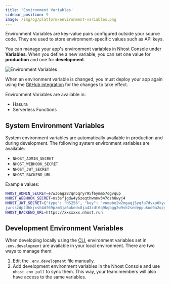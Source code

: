 ```yaml
---
title: 'Environment Variables'
sidebar_position: 9
image: /img/og/platform/environment-variables.png
---
```


Environment Variables are key-value pairs configured outside your source code. They are used to store environment-specific values such as API keys.

You can manage your app's environment variables in Nhost Console under **Variables**. When you define a new variable, you can set one value for **production** and one for **development**.

![Environment Variables](/img/platform/environment-variables/environment-variables.png)

When an environment variable is changed, you must deploy your app again using the [GitHub integration](/platform/github-integration) for the changes to take effect.

Environment Variables are available in:

- Hasura
- Serverless Functions

## System Environment Variables

System environment variables are automatically available in production and during development. The following system environment variables are available:

- `NHOST_ADMIN_SECRET`
- `NHOST_WEBHOOK_SECRET`
- `NHOST_JWT_SECRET`
- `NHOST_BACKEND_URL`

Example values:

```bash
NHOST_ADMIN_SECRET=e7w36ag287qn5qry795f6ymm57qgvqup
NHOST_WEBHOOK_SECRET=ns3sfjgdw4y6zeqthwnnw347dzh8wyj4
NHOST_JWT_SECRET={"type": "HS256", "key": "vumpbe2w2mgaqj5yqfp7dvxu6kywtvsgb68ejpdaqxerea8
jwrsszdp2dhkjxsh4df69pzm3ja6ukedx8ja43zdt6q9kgbgg2w9vh2sedeppukud9a2qzy29v3afdn7m"}
NHOST_BACKEND_URL=https://xxxxxxx.nhost.run
```

## Development Environment Variables

When developing locally using the [CLI](/platform/cli), environment variables set in `.env.development` are available in your local environment. There are two ways to manage them:

1. Edit the `.env.development` file manually.
2. Add development environment variables in the Nhost Console and use `nhost env pull` to sync them. This way, your team members will also have access to the same variables.
